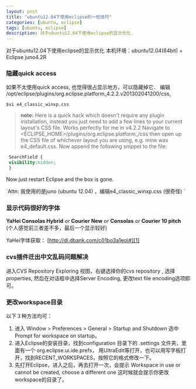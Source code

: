 ```yaml
---
layout: post
title: "ubuntu12.04下使用eclipse的一些技巧"
categories: [ubuntu, eclipse]
tags: [ubuntu, eclipse]
description: 对于ubuntu12.04下使用eclipse的显示优化.
---
```


对于ubuntu12.04下使用eclipse的显示优化
本机环境：ubuntu12.04(64bit) + Eclipse juno4.2R 

### 隐藏quick access

如果不太使用quick access, 也觉得很占显示地方，可以隐藏掉它．
编辑 /opt/eclipse/plugins/org.eclipse.platform\_4.2.2.v201302041200/css,

```vim
$vi e4_classic_winxp.css 
```

> **note:**
Here is a quick hack which doesn't require any plugin installation, instead you just need to add a few lines to your current layout's CSS file. Works perfectly for me in v4.2.2 
Navigate to \<ECLIPSE\_HOME\>/plugins/org.eclipse.platform\_<VERSION>/css then open up the CSS file of whichever layout you are using, e.g. mine was e4\_default.css. Now append the following snippet to the file:
```css
 SearchField {
 visibility:hidden;
 } 
```

Now just restart Eclipse and the box is gone.

\`Attn: 我使用的是juno (ubuntu 12.04) ，编辑e4\_classic\_winxp.css (很奇怪)
\`

### 显示代码很好的字体

**YaHei Consolas Hybrid** *or* **Courier New**  *or* **Consolas** *or* **Courier 10 pitch**  
(个人感觉前三者差不多，最后一个显示较好)

YaHei字体获取： [http://dl.dbank.com/c01bo3a1eo\#][1]

### cvs插件迁出中文乱码问题解决

进入CVS Repository Exploring 视图，右键选择你的cvs repository , 选择properties, 
然后在对话框中选择Server Encoding, 更改text file encoding选项即可。

### 更改workspace目录

以下３种方法均可：

 1. 进入 Window \> Preferences \> General \> Startup and Shutdown 选中 Prompt
	for workspace on startup。
 2. 进入Eclipse的安装目录，找到configuration 目录下的 .settings 文件夹，里面有一个
	org.eclipse.ui.ide.prefs， 用UltraEdit等打开，也可以用写字板打开，找到RECENT\_WORKSPACES，按照它的格式修改一下。
 3. 先打开Eclipse，进入之后，再去打开一次，会提示 Workspace in use or cannot be created,
	choose a different one 这时候就会提示你更改workspace的目录了。

[1]:	http://dl.dbank.com/c01bo3a1eo#
